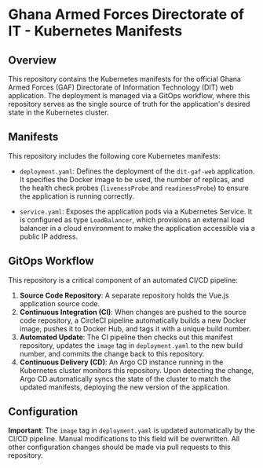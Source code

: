 # Ghana Armed Forces Directorate of IT - Kubernetes Manifests

## Overview

This repository contains the Kubernetes manifests for the official Ghana Armed Forces (GAF) Directorate of Information Technology (DIT) web application. The deployment is managed via a GitOps workflow, where this repository serves as the single source of truth for the application's desired state in the Kubernetes cluster.

## Manifests

This repository includes the following core Kubernetes manifests:

*   `deployment.yaml`: Defines the deployment of the `dit-gaf-web` application. It specifies the Docker image to be used, the number of replicas, and the health check probes (`livenessProbe` and `readinessProbe`) to ensure the application is running correctly.

*   `service.yaml`: Exposes the application pods via a Kubernetes Service. It is configured as type `LoadBalancer`, which provisions an external load balancer in a cloud environment to make the application accessible via a public IP address.

## GitOps Workflow

This repository is a critical component of an automated CI/CD pipeline:

1.  **Source Code Repository**: A separate repository holds the Vue.js application source code.
2.  **Continuous Integration (CI)**: When changes are pushed to the source code repository, a CircleCI pipeline automatically builds a new Docker image, pushes it to Docker Hub, and tags it with a unique build number.
3.  **Automated Update**: The CI pipeline then checks out this manifest repository, updates the `image` tag in `deployment.yaml` to the new build number, and commits the change back to this repository.
4.  **Continuous Delivery (CD)**: An Argo CD instance running in the Kubernetes cluster monitors this repository. Upon detecting the change, Argo CD automatically syncs the state of the cluster to match the updated manifests, deploying the new version of the application.

## Configuration

**Important**: The `image` tag in `deployment.yaml` is updated automatically by the CI/CD pipeline. Manual modifications to this field will be overwritten. All other configuration changes should be made via pull requests to this repository.
